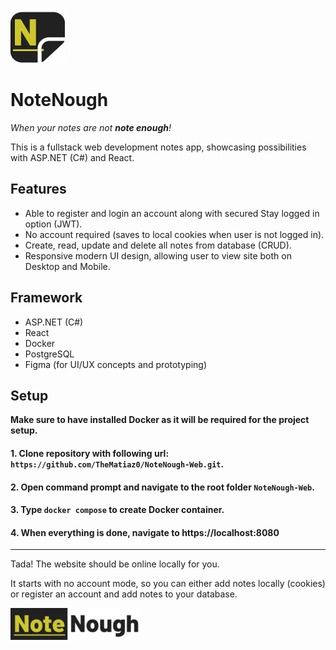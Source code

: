 ![NoteNough logo](clientapp/public/favicon.png)
# NoteNough
*When your notes are not **note enough**!*

This is a fullstack web development notes app, showcasing possibilities with ASP.NET (C#) and React.

## Features
- Able to register and login an account along with secured Stay logged in option (JWT).
- No account required (saves to local cookies when user is not logged in).
- Create, read, update and delete all notes from database (CRUD).
- Responsive modern UI design, allowing user to view site both on Desktop and Mobile.

## Framework
- ASP.NET (C#)
- React
- Docker
- PostgreSQL
- Figma (for UI/UX concepts and prototyping)

## Setup
**Make sure to have installed Docker as it will be required for the project setup.**
#### 1. Clone repository with following url: `https://github.com/TheMatiaz0/NoteNough-Web.git`.
#### 2. Open command prompt and navigate to the root folder `NoteNough-Web`.
#### 3. Type `docker compose` to create Docker container.
#### 4. When everything is done, navigate to https://localhost:8080

---
Tada! The website should be online locally for you.

It starts with no account mode, so you can either add notes locally (cookies) or register an account and add notes to your database.

![NoteNough header](clientapp/public/logo.png)
